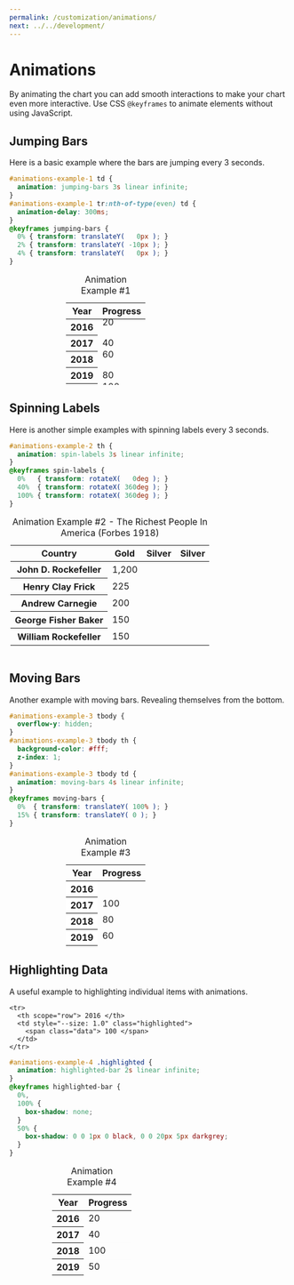 ```yaml
---
permalink: /customization/animations/
next: ../../development/
---
```


# Animations

By animating the chart you can add smooth interactions to make your chart even more interactive. Use CSS `@keyframes` to animate elements without using JavaScript.

## Jumping Bars

Here is a basic example where the bars are jumping every 3 seconds.

```css
#animations-example-1 td {
  animation: jumping-bars 3s linear infinite;
}
#animations-example-1 tr:nth-of-type(even) td {
  animation-delay: 300ms;
}
@keyframes jumping-bars {
  0% { transform: translateY(   0px ); }
  2% { transform: translateY( -10px ); }
  4% { transform: translateY(   0px ); }
}
```

<code-example>
<style>
#animations-example-1 {
  height: 200px;
  max-width: 300px;
  margin: 0 auto;
}
#animations-example-1 td {
  animation: jumping-bars 3s linear infinite;
  animation-delay: 0;
}
#animations-example-1 tr:nth-of-type(even) td {
  animation-delay: 300ms;
}
@keyframes jumping-bars {
  0% { transform: translateY(   0px ); }
  2% { transform: translateY( -10px ); }
  4% { transform: translateY(   0px ); }
}
</style>
<table class="charts-css column show-primary-axis data-spacing-6 hide-data" id="animations-example-1">

  <caption> Animation Example #1 </caption>

  <thead>
    <tr>
      <th scope="col"> Year </th>
      <th scope="col"> Progress </th>
    </tr>
  </thead>

  <tbody>
    <tr>
      <th scope="row"> 2016 </th>
      <td style="--size: 0.2"> <span class="data"> 20 </span> </td>
    </tr>
    <tr>
      <th scope="row"> 2017 </th>
      <td style="--size: 0.4"> <span class="data"> 40 </span> </td>
    </tr>
    <tr>
      <th scope="row"> 2018 </th>
      <td style="--size: 0.6"> <span class="data"> 60 </span> </td>
    </tr>
    <tr>
      <th scope="row"> 2019 </th>
      <td style="--size: 0.8"> <span class="data"> 80 </span> </td>
    </tr>
    <tr>
      <th scope="row"> 2020 </th>
      <td style="--size: 1.0"> <span class="data"> 100 </span> </td>
    </tr>
  </tbody>

</table>
</code-example>

## Spinning Labels

Here is another simple examples with spinning labels every 3 seconds.

```css
#animations-example-2 th {
  animation: spin-labels 3s linear infinite;
}
@keyframes spin-labels {
  0%   { transform: rotateX(   0deg ); }
  40%  { transform: rotateX( 360deg ); }
  100% { transform: rotateX( 360deg ); }
}
```

<code-example>
<style>
#animations-example-2 {
  --labels-size: 160px;
  height: 250px;
  max-width: 500px;
  margin: 0 auto;
}
#animations-example-2 td {
  line-height: 1.5;
}
#animations-example-2 th {
  animation: spin-labels 3s linear infinite;
}
@keyframes spin-labels {
  0%   { transform: rotateX(   0deg ); }
  40%  { transform: rotateX( 360deg ); }
  100% { transform: rotateX( 360deg ); }
}
</style>
<table class="charts-css bar data-spacing-5 show-primary-axis show-data-axes hide-data" id="animations-example-2">

  <caption> Animation Example #2 - The Richest People In America (Forbes 1918) </caption>

  <thead>
    <tr>
      <th scope="col"> Country </th>
      <th scope="col"> Gold </th>
      <th scope="col"> Silver </th>
      <th scope="col"> Silver </th>
    </tr>
  </thead>

  <tbody>
    <tr>
      <th scope="row"> John D. Rockefeller </th>
      <td style="--size: calc( 1200 / 1200 );"> <span class="data"> 1,200 </span> </td>
    </tr>
    <tr>
      <th scope="row"> Henry Clay Frick </th>
      <td style="--size: calc( 225 / 1200 );"> <span class="data"> 225 </span> </td>
    </tr>
    <tr>
      <th scope="row"> Andrew Carnegie </th>
      <td style="--size: calc( 200 / 1200 );"> <span class="data"> 200 </span> </td>
    </tr>
    <tr>
      <th scope="row"> George Fisher Baker </th>
      <td style="--size: calc( 150 / 1200 );"> <span class="data"> 150 </span> </td>
    </tr>
    <tr>
      <th scope="row"> William Rockefeller </th>
      <td style="--size: calc( 150 / 1200 );"> <span class="data"> 150 </span> </td>
    </tr>
  </tbody>

</table>
</code-example>

## Moving Bars

Another example with moving bars. Revealing themselves from the bottom.

```css
#animations-example-3 tbody {
  overflow-y: hidden;
}
#animations-example-3 tbody th {
  background-color: #fff;
  z-index: 1;
}
#animations-example-3 tbody td {
  animation: moving-bars 4s linear infinite;
}
@keyframes moving-bars {
  0%  { transform: translateY( 100% ); }
  15% { transform: translateY( 0 ); }
}
```

<code-example>
<style>
#animations-example-3 {
  height: 200px;
  max-width: 300px;
  margin: 0 auto;
}
#animations-example-3 tbody {
  overflow-y: hidden;
}
#animations-example-3 tbody th {
  background-color: #fff;
  z-index: 1;
}
#animations-example-3 tbody td {
  animation: moving-bars 4s linear infinite;
}
@keyframes moving-bars {
  0%  { transform: translateY( 100% ); }
  15% { transform: translateY( 0 ); }
}
</style>
<table class="charts-css column data-spacing-5 show-data-axes hide-data" id="animations-example-3">

  <caption> Animation Example #3 </caption>

  <thead>
    <tr>
      <th scope="col"> Year </th>
      <th scope="col"> Progress </th>
    </tr>
  </thead>

  <tbody>
    <tr>
      <th scope="row"> 2016 </th>
      <td style="--size: 1.0"> <span class="data"> 100 </span> </td>
    </tr>
    <tr>
      <th scope="row"> 2017 </th>
      <td style="--size: 0.8"> <span class="data"> 80 </span> </td>
    </tr>
    <tr>
      <th scope="row"> 2018 </th>
      <td style="--size: 0.6"> <span class="data"> 60 </span> </td>
    </tr>
    <tr>
      <th scope="row"> 2019 </th>
      <td style="--size: 0.4"> <span class="data"> 40 </span> </td>
    </tr>
    <tr>
      <th scope="row"> 2020 </th>
      <td style="--size: 0.2"> <span class="data"> 20 </span> </td>
    </tr>
  </tbody>

</table>
</code-example>

## Highlighting Data

A useful example to highlighting individual items with animations.

```html{3}
<tr>
  <th scope="row"> 2016 </th>
  <td style="--size: 1.0" class="highlighted">
    <span class="data"> 100 </span>
  </td>
</tr>
```

```css
#animations-example-4 .highlighted {
  animation: highlighted-bar 2s linear infinite;
}
@keyframes highlighted-bar {
  0%,
  100% {
    box-shadow: none;
  }
  50% {
    box-shadow: 0 0 1px 0 black, 0 0 20px 5px darkgrey;
  }
}
```

<code-example>
<style>
#animations-example-4 {
  height: 200px;
  max-width: 350px;
  margin: 0 auto;
}
#animations-example-4 .highlighted {
  animation: highlighted-bar 2s linear infinite;
}
@keyframes highlighted-bar {
  0%,
  100% {
    box-shadow: none;
  }
  50% {
    box-shadow: 0 0 1px 0 black, 0 0 20px 5px darkgrey;
  }
}
</style>
<table class="charts-css column data-spacing-15 show-primary-axis show-data-axes" id="animations-example-4">

  <caption> Animation Example #4 </caption>

  <thead>
    <tr>
      <th scope="col"> Year </th>
      <th scope="col"> Progress </th>
    </tr>
  </thead>

  <tbody>
    <tr>
      <th scope="row"> 2016 </th>
      <td style="--size: 0.2"> <span class="data"> 20 </span> </td>
    </tr>
    <tr>
      <th scope="row"> 2017 </th>
      <td style="--size: 0.4"> <span class="data"> 40 </span> </td>
    </tr>
    <tr>
      <th scope="row"> 2018 </th>
      <td style="--size: 1.0" class="highlighted"> <span class="data"> 100 </span> </td>
    </tr>
    <tr>
      <th scope="row"> 2019 </th>
      <td style="--size: 0.5"> <span class="data"> 50 </span> </td>
    </tr>
    <tr>
      <th scope="row"> 2020 </th>
      <td style="--size: 0.3"> <span class="data"> 30 </span> </td>
    </tr>
  </tbody>

</table>
</code-example>
